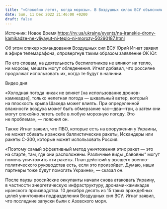 ```yaml
---
title: "«Спокойно летят, когда морозы». В Воздушных силах ВСУ объяснили, как погода влияет на иранские дроны-камикадзе"
date: Sun, 11 Dec 2022 21:46:00 +0200
draft: false
---
```

Источник: Новое Время https://nv.ua/ukraine/events/na-iranskie-drony-kamikadze-ne-vliyayut-ni-teplo-ni-morozy-50290187.html


Об этом спикер командования Воздушных сил ВСУ Юрий Игнат заявил в эфире телемарафона, опровергнув таким образом заявление ОК Юг.

По его словам, на деятельность беспилотников не влияют ни тепло, ни морозы; мешать могут обледенения. Игнат добавил, что россияне продолжат использовать их, когда те будут в наличии.

 Видео дня   

«Холодная погода никак не влияет [на использование дронов-камикадзе], только нелетная погода — шквальный ветер, который на плоскость крыла Шахеда может влиять. При определенной влажности воздуха может быть обмерзание час—два—три, а затем они могут спокойно лететь себе в любую морозную погоду. Это не проблема», — пояснил он.

Также Игнат заявил, что ПВО, которые есть на вооружении у Украины, не может сбивать иранские баллистические ракеты, Искандеры или ракеты С-300, которые может использовать Россия.

«Поэтому самый эффективный метод уничтожения этих ракет — это на старте, там, где они расположены. Различные виды „бавовны“ могут помочь уничтожить эти ракеты. План действий у высшего военно-политического руководства есть, если это произойдет. Думаю, наши партнеры тоже будут помогать Украине», — сказал он.

После паузы российские оккупанты начали снова атаковать Украину, в частности энергетическую инфраструктуру, дронами-камикадзе иранского производства. 10 декабря десять из 15 таких враждебных целей уничтожили подразделения Воздушных сил ВСУ. Игнат заявил, что последние запуски были с Азовского моря.
